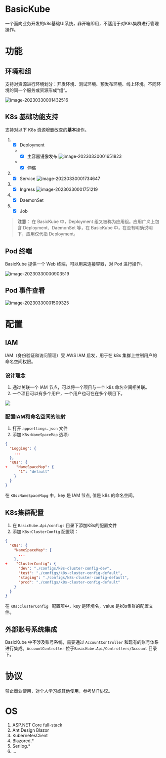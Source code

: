 # BasicKube

一个面向业务开发的k8s基础UI系统，非开箱即用，不适用于对K8s集群进行管理操作。

# 功能

## 环境和组

支持对资源进行环境划分：开发环境、测试环境、预发布环境、线上环境。不同环境的同一个服务或资源形成“组”。

![image-20230330001432516](assets/README/image-20230330001432516.png)

## K8s 基础功能支持

支持对以下 K8s 资源增删改查的**基本**操作。

1. - [x] Deployment
   - - [x] 主容器镜像发布
       ![image-20230330001651823](assets/README/image-20230330001651823.png)
   - - [x] 伸缩
2. - [x] Service
     ![image-20230330001734647](assets/README/image-20230330001734647.png)
3. - [x] Ingress
     ![image-20230330001751219](assets/README/image-20230330001751219.png)
4. - [x] DaemonSet
5. - [x] Job

> **注意**：
> 在 BasicKube 中，Deployment 组又被称为应用组。应用广义上包含 Deployment、DaemonSet 等，在 BasicKube 中，在没有明确说明下，应用仅代指 Deployment。

## Pod 终端

BasicKube 提供一个 Web 终端，可以用来连接容器，对 Pod 进行操作。

![image-20230330000903519](assets/README/image-20230330000903519.png)

## Pod 事件查看

![image-20230330001509325](assets/README/image-20230330001509325.png)

# 配置

## IAM

IAM（身份验证和访问管理）受 AWS IAM 启发，用于在 k8s 集群上控制用户的命名空间权限。

### 设计理念

1. 通过关联一个 IAM 节点，可以将一个项目与一个 k8s 命名空间相关联。
2. 一个项目可以有多个用户，一个用户也可在在多个项目下。

![](assets/README/iam.png)

### 配置IAM和命名空间的映射

1. 打开 `appsettings.json` 文件
2.  添加 `K8s:NameSpaceMap` 选项:

```json
{
  "Logging": {
    ...
  },
  "K8s": {
+    "NameSpaceMap": {
      "1": "default"
    }
  }
}
```

在 `K8s:NameSpaceMapg` 中，key 是 IAM 节点, 值是 k8s 的命名空间。

## K8s集群配置

1. 在 `BasicKube.Api/configs` 目录下添加K8s的配置文件
2. 添加  `K8s:ClusterConfig` 配置项：

```json
{
  "K8s": {
    "NameSpaceMap": {
      ...
    },
+    "ClusterConfig": {
      "dev": "./configs/k8s-cluster-config-dev",
      "test": "./configs/k8s-cluster-config-default",
      "staging": "./configs/k8s-cluster-config-default",
      "prod": "./configs/k8s-cluster-config-default"
    }
  }
}
```

在 `K8s:ClusterConfig ` 配置项中，key 是环境名，value 是k8s集群的配置文件。

## 外部账号系统集成

BasicKube 中不涉及账号系统，需要通过 `AccountController` 和现有的账号体系进行集成。`AccountController` 位于`BasicKube.Api/Controllers/Account` 目录下。

# 协议

禁止商业使用，对个人学习或其他使用，参考MIT协议。

# OS

1. ASP.NET Core full-stack
2. Ant Design Blazor
3. KubernetesClient
4. Blazored.*
5. Serilog.*
6. ...

